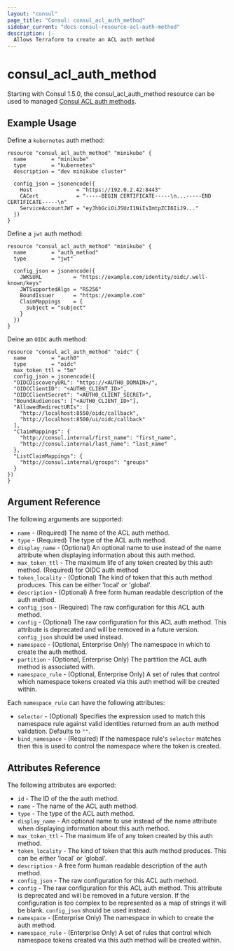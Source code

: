 ```yaml
---
layout: "consul"
page_title: "Consul: consul_acl_auth_method"
sidebar_current: "docs-consul-resource-acl-auth-method"
description: |-
  Allows Terraform to create an ACL auth method
---
```


# consul_acl_auth_method

Starting with Consul 1.5.0, the consul_acl_auth_method resource can be used to
managed [Consul ACL auth methods](https://www.consul.io/docs/acl/auth-methods).


## Example Usage

Define a `kubernetes` auth method:
```hcl
resource "consul_acl_auth_method" "minikube" {
  name        = "minikube"
  type        = "kubernetes"
  description = "dev minikube cluster"

  config_json = jsonencode({
    Host              = "https://192.0.2.42:8443"
    CACert            = "-----BEGIN CERTIFICATE-----\n...-----END CERTIFICATE-----\n"
    ServiceAccountJWT = "eyJhbGciOiJSUzI1NiIsImtpZCI6IiJ9..."
  })
}
```

Define a `jwt` auth method:
```hcl
resource "consul_acl_auth_method" "minikube" {
  name        = "auth_method"
  type        = "jwt"

  config_json = jsonencode({
    JWKSURL          = "https://example.com/identity/oidc/.well-known/keys"
    JWTSupportedAlgs = "RS256"
    BoundIssuer      = "https://example.com"
    ClaimMappings    = {
      subject = "subject"
    }
  })
}
```

Deine an `OIDC` auth method:
```hcl
resource "consul_acl_auth_method" "oidc" {
  name        = "auth0"
  type        = "oidc"
  max_token_ttl = "5m"
  config_json = jsonencode({
  "OIDCDiscoveryURL": "https://<AUTH0_DOMAIN>/",
  "OIDCClientID": "<AUTH0_CLIENT_ID>",
  "OIDCClientSecret": "<AUTH0_CLIENT_SECRET>",
  "BoundAudiences": ["<AUTH0_CLIENT_ID>"],
  "AllowedRedirectURIs": [
    "http://localhost:8550/oidc/callback",
    "http://localhost:8500/ui/oidc/callback"
  ],
  "ClaimMappings": {
    "http://consul.internal/first_name": "first_name",
    "http://consul.internal/last_name": "last_name"
  },
  "ListClaimMappings": {
    "http://consul.internal/groups": "groups"
  }
})
}
```

## Argument Reference

The following arguments are supported:

* `name` - (Required) The name of the ACL auth method.
* `type` - (Required) The type of the ACL auth method.
* `display_name` - (Optional) An optional name to use instead of the name
  attribute when displaying information about this auth method.
* `max_token_ttl` - The maximum life of any token created by this
  auth method. (Required) for OIDC auth method
* `token_locality` - (Optional) The kind of token that this auth method
  produces. This can be either 'local' or 'global'.
* `description` - (Optional) A free form human readable description of the auth method.
* `config_json` - (Required) The raw configuration for this ACL auth method.
* `config` - (Optional) The raw configuration for this ACL auth method. This
  attribute is deprecated and will be removed in a future version. `config_json`
  should be used instead.
* `namespace` - (Optional, Enterprise Only) The namespace in which to create the auth method.
* `partition` - (Optional, Enterprise Only) The partition the ACL auth method is associated with.
* `namespace_rule` - (Optional, Enterprise Only) A set of rules that control
  which namespace tokens created via this auth method will be created within.

Each `namespace_rule` can have the following attributes:
* `selector` - (Optional) Specifies the expression used to match this namespace
  rule against valid identities returned from an auth method validation.
  Defaults to `""`.
* `bind_namespace` - (Required) If the namespace rule's `selector` matches then
  this is used to control the namespace where the token is created.

## Attributes Reference

The following attributes are exported:

* `id` - The ID of the the auth method.
* `name` - The name of the ACL auth method.
* `type` - The type of the ACL auth method.
* `display_name` - An optional name to use instead of the name attribute when
  displaying information about this auth method.
* `max_token_ttl` - The maximum life of any token created by this auth method.
* `token_locality` - The kind of token that this auth method produces. This can
  be either 'local' or 'global'.
* `description` - A free form human readable description of the auth method.
* `config_json` - The raw configuration for this ACL auth method.
* `config` - The raw configuration for this ACL auth method. This attribute is
  deprecated and will be removed in a future version. If the configuration is
  too complex to be represented as a map of strings it will be blank.
  `config_json` should be used instead.
* `namespace` - (Enterprise Only) The namespace in which to create the auth method.
* `namespace_rule` - (Enterprise Only) A set of rules that control which
  namespace tokens created via this auth method will be created within.
